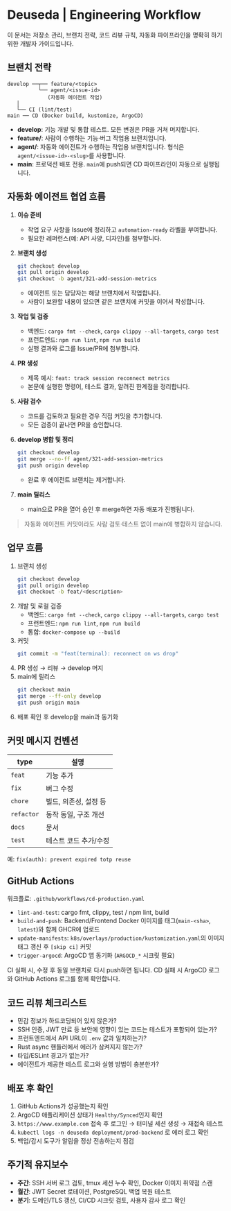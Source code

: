 # Deuseda | Engineering Workflow

이 문서는 저장소 관리, 브랜치 전략, 코드 리뷰 규칙, 자동화 파이프라인을 명확히 하기 위한 개발자 가이드입니다.

## 브랜치 전략

```
develop ──┬── feature/<topic>
          └── agent/<issue-id>
             (자동화 에이전트 작업)
   │
   └── CI (lint/test)
main ── CD (Docker build, kustomize, ArgoCD)
```

- **develop**: 기능 개발 및 통합 테스트. 모든 변경은 PR을 거쳐 머지합니다.
- **feature/**: 사람이 수행하는 기능·버그 작업용 브랜치입니다.
- **agent/**: 자동화 에이전트가 수행하는 작업용 브랜치입니다. 형식은 `agent/<issue-id>-<slug>`를 사용합니다.
- **main**: 프로덕션 배포 전용. `main`에 push되면 CD 파이프라인이 자동으로 실행됩니다.

## 자동화 에이전트 협업 흐름

1. **이슈 준비**
   - 작업 요구 사항을 Issue에 정리하고 `automation-ready` 라벨을 부여합니다.
   - 필요한 레퍼런스(예: API 사양, 디자인)를 첨부합니다.

2. **브랜치 생성**
   ```bash
   git checkout develop
   git pull origin develop
   git checkout -b agent/321-add-session-metrics
   ```
   - 에이전트 또는 담당자는 해당 브랜치에서 작업합니다.
   - 사람이 보완할 내용이 있으면 같은 브랜치에 커밋을 이어서 작성합니다.

3. **작업 및 검증**
   - 백엔드: `cargo fmt --check`, `cargo clippy --all-targets`, `cargo test`
   - 프런트엔드: `npm run lint`, `npm run build`
   - 실행 결과와 로그를 Issue/PR에 첨부합니다.

4. **PR 생성**
   - 제목 예시: `feat: track session reconnect metrics`
   - 본문에 실행한 명령어, 테스트 결과, 알려진 한계점을 정리합니다.

5. **사람 검수**
   - 코드를 검토하고 필요한 경우 직접 커밋을 추가합니다.
   - 모든 검증이 끝나면 PR을 승인합니다.

6. **develop 병합 및 정리**
   ```bash
   git checkout develop
   git merge --no-ff agent/321-add-session-metrics
   git push origin develop
   ```
   - 완료 후 에이전트 브랜치는 제거합니다.

7. **main 릴리스**
   - main으로 PR을 열어 승인 후 merge하면 자동 배포가 진행됩니다.

> 자동화 에이전트 커밋이라도 사람 검토·테스트 없이 main에 병합하지 않습니다.

## 업무 흐름

1. 브랜치 생성  
   ```bash
   git checkout develop
   git pull origin develop
   git checkout -b feat/<description>
   ```
2. 개발 및 로컬 검증  
   - 백엔드: `cargo fmt --check`, `cargo clippy --all-targets`, `cargo test`
   - 프런트엔드: `npm run lint`, `npm run build`
   - 통합: `docker-compose up --build`
3. 커밋  
   ```bash
   git commit -m "feat(terminal): reconnect on ws drop"
   ```
4. PR 생성 → 리뷰 → develop 머지
5. main에 릴리스  
   ```bash
   git checkout main
   git merge --ff-only develop
   git push origin main
   ```
6. 배포 확인 후 develop을 main과 동기화

## 커밋 메시지 컨벤션

| type | 설명 |
| ---- | ---- |
| `feat` | 기능 추가 |
| `fix` | 버그 수정 |
| `chore` | 빌드, 의존성, 설정 등 |
| `refactor` | 동작 동일, 구조 개선 |
| `docs` | 문서 |
| `test` | 테스트 코드 추가/수정 |

예: `fix(auth): prevent expired totp reuse`

## GitHub Actions

워크플로: `.github/workflows/cd-production.yaml`

- `lint-and-test`: cargo fmt, clippy, test / npm lint, build
- `build-and-push`: Backend/Frontend Docker 이미지를 태그(`main-<sha>`, `latest`)와 함께 GHCR에 업로드
- `update-manifests`: `k8s/overlays/production/kustomization.yaml`의 이미지 태그 갱신 후 `[skip ci]` 커밋
- `trigger-argocd`: ArgoCD 앱 동기화 (`ARGOCD_*` 시크릿 필요)

CI 실패 시, 수정 후 동일 브랜치로 다시 push하면 됩니다. CD 실패 시 ArgoCD 로그와 GitHub Actions 로그를 함께 확인합니다.

## 코드 리뷰 체크리스트

- 민감 정보가 하드코딩되어 있지 않은가?
- SSH 인증, JWT 만료 등 보안에 영향이 있는 코드는 테스트가 포함되어 있는가?
- 프런트엔드에서 API URL이 `.env` 값과 일치하는가?
- Rust async 핸들러에서 에러가 삼켜지지 않는가?
- 타입/ESLint 경고가 없는가?
- 에이전트가 제공한 테스트 로그와 실행 방법이 충분한가?

## 배포 후 확인

1. GitHub Actions가 성공했는지 확인
2. ArgoCD 애플리케이션 상태가 `Healthy/Synced`인지 확인
3. `https://www.example.com` 접속 후 로그인 → 터미널 세션 생성 → 재접속 테스트
4. `kubectl logs -n deuseda deployment/prod-backend` 로 에러 로그 확인
5. 백업/감시 도구가 알림을 정상 전송하는지 점검

## 주기적 유지보수

- **주간**: SSH 서버 로그 검토, tmux 세션 누수 확인, Docker 이미지 취약점 스캔
- **월간**: JWT Secret 로테이션, PostgreSQL 백업 복원 테스트
- **분기**: 도메인/TLS 갱신, CI/CD 시크릿 검토, 사용자 감사 로그 확인
